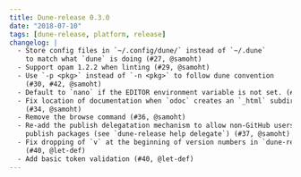 ```yaml
---
title: Dune-release 0.3.0
date: "2018-07-10"
tags: [dune-release, platform, release]
changelog: |
  - Store config files in `~/.config/dune/` instead of `~/.dune`
    to match what `dune` is doing (#27, @samoht)
  - Support opam 1.2.2 when linting (#29, @samoht)
  - Use `-p <pkg>` instead of `-n <pkg>` to follow dune convention
    (#30, #42, @samoht)
  - Default to `nano` if the EDITOR environment variable is not set. (#32, @avsm)
  - Fix location of documentation when `odoc` creates an `_html` subdirectory
    (#34, @samoht)
  - Remove the browse command (#36, @samoht)
  - Re-add the publish delegatation mechanism to allow non-GitHub users to
    publish packages (see `dune-release help delegate`) (#37, @samoht)
  - Fix dropping of `v` at the beginning of version numbers in `dune-release opam`
    (#40, @let-def)
  - Add basic token validation (#40, @let-def)
---
```

